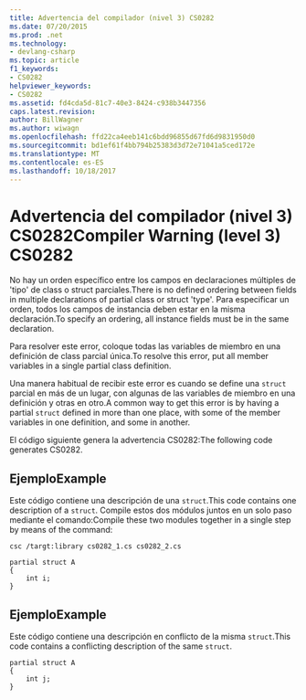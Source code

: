 ```yaml
---
title: Advertencia del compilador (nivel 3) CS0282
ms.date: 07/20/2015
ms.prod: .net
ms.technology:
- devlang-csharp
ms.topic: article
f1_keywords:
- CS0282
helpviewer_keywords:
- CS0282
ms.assetid: fd4cda5d-81c7-40e3-8424-c938b3447356
caps.latest.revision: 
author: BillWagner
ms.author: wiwagn
ms.openlocfilehash: ffd22ca4eeb141c6bdd96855d67fd6d9831950d0
ms.sourcegitcommit: bd1ef61f4bb794b25383d3d72e71041a5ced172e
ms.translationtype: MT
ms.contentlocale: es-ES
ms.lasthandoff: 10/18/2017
---
```

# <a name="compiler-warning-level-3-cs0282"></a><span data-ttu-id="5649f-102">Advertencia del compilador (nivel 3) CS0282</span><span class="sxs-lookup"><span data-stu-id="5649f-102">Compiler Warning (level 3) CS0282</span></span>
<span data-ttu-id="5649f-103">No hay un orden específico entre los campos en declaraciones múltiples de 'tipo' de class o struct parciales.</span><span class="sxs-lookup"><span data-stu-id="5649f-103">There is no defined ordering between fields in multiple declarations of partial class or struct 'type'.</span></span> <span data-ttu-id="5649f-104">Para especificar un orden, todos los campos de instancia deben estar en la misma declaración.</span><span class="sxs-lookup"><span data-stu-id="5649f-104">To specify an ordering, all instance fields must be in the same declaration.</span></span>  
  
 <span data-ttu-id="5649f-105">Para resolver este error, coloque todas las variables de miembro en una definición de class parcial única.</span><span class="sxs-lookup"><span data-stu-id="5649f-105">To resolve this error, put all member variables in a single partial class definition.</span></span>  
  
 <span data-ttu-id="5649f-106">Una manera habitual de recibir este error es cuando se define una `struct` parcial en más de un lugar, con algunas de las variables de miembro en una definición y otras en otro.</span><span class="sxs-lookup"><span data-stu-id="5649f-106">A common way to get this error is by having a partial `struct` defined in more than one place, with some of the member variables in one definition, and some in another.</span></span>  
  
 <span data-ttu-id="5649f-107">El código siguiente genera la advertencia CS0282:</span><span class="sxs-lookup"><span data-stu-id="5649f-107">The following code generates CS0282.</span></span>  
  
## <a name="example"></a><span data-ttu-id="5649f-108">Ejemplo</span><span class="sxs-lookup"><span data-stu-id="5649f-108">Example</span></span>  
 <span data-ttu-id="5649f-109">Este código contiene una descripción de una `struct`.</span><span class="sxs-lookup"><span data-stu-id="5649f-109">This code contains one description of a `struct`.</span></span> <span data-ttu-id="5649f-110">Compile estos dos módulos juntos en un solo paso mediante el comando:</span><span class="sxs-lookup"><span data-stu-id="5649f-110">Compile these two modules together in a single step by means of the command:</span></span>  
  
 `csc /targt:library cs0282_1.cs cs0282_2.cs`  
  
```  
partial struct A  
{  
    int i;  
}  
```  
  
## <a name="example"></a><span data-ttu-id="5649f-111">Ejemplo</span><span class="sxs-lookup"><span data-stu-id="5649f-111">Example</span></span>  
 <span data-ttu-id="5649f-112">Este código contiene una descripción en conflicto de la misma `struct`.</span><span class="sxs-lookup"><span data-stu-id="5649f-112">This code contains a conflicting description of the same `struct`.</span></span>  
  
```  
partial struct A  
{  
    int j;  
}  
```
